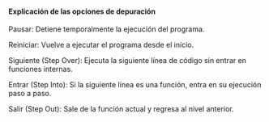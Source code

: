 #### Explicación de las opciones de depuración ####

Pausar: Detiene temporalmente la ejecución del programa.



Reiniciar: Vuelve a ejecutar el programa desde el inicio.
	
 

Siguiente (Step Over): Ejecuta la siguiente línea de código sin entrar en funciones internas.




Entrar (Step Into): Si la siguiente línea es una función, entra en su ejecución paso a paso.





Salir (Step Out): Sale de la función actual y regresa al nivel anterior.
